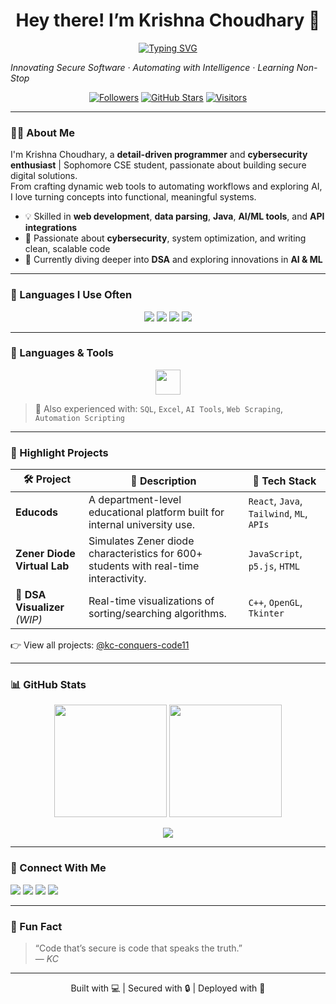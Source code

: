 <h1 align="center">Hey there! I’m Krishna Choudhary 👋</h1>

<p align="center">
  <a href="https://git.io/typing-svg">
    <img src="https://readme-typing-svg.demolab.com?font=Fira+Code&size=17&pause=1000&width=600&lines=Cyber+Enthusiast+%7C+Programmer+%7C+AI+Explorer" alt="Typing SVG" />
  </a>
</p>

  <i>Innovating Secure Software · Automating with Intelligence · Learning Non-Stop</i>
</p>


<div align="center">
  <a href="https://github.com/kc-conquers-code11?tab=followers"><img alt="Followers" src="https://img.shields.io/github/followers/kc-conquers-code11?label=Followers&style=for-the-badge&color=blueviolet&logo=github" /></a>
  <a href="https://github.com/kc-conquers-code11"><img alt="GitHub Stars" src="https://img.shields.io/github/stars/kc-conquers-code11?label=Stars&style=for-the-badge&color=purple&logo=github" /></a>
  <a href="https://github.com/kc-conquers-code11"><img src="https://komarev.com/ghpvc/?username=kc-conquers-code11&style=for-the-badge&color=9b59b6&label=Visitors" alt="Visitors"></a>
</div>

---

### 🧑‍💻 About Me

I'm Krishna Choudhary, a **detail-driven programmer** and  **cybersecurity enthusiast** | Sophomore CSE student, passionate about building secure digital solutions.  
From crafting dynamic web tools to automating workflows and exploring AI, I love turning concepts into functional, meaningful systems.

- 💡 Skilled in **web development**, **data parsing**, **Java**, **AI/ML tools**, and **API integrations**
- 🔐 Passionate about **cybersecurity**, system optimization, and writing clean, scalable code
- 🌱 Currently diving deeper into **DSA** and exploring innovations in **AI & ML**

---

### 🧠 Languages I Use Often

<p align="center">
  <img src="https://img.shields.io/badge/Java-007396?style=for-the-badge&logo=java&logoColor=white"/>
  <img src="https://img.shields.io/badge/C++-00599C?style=for-the-badge&logo=c%2B%2B&logoColor=white"/>
  <img src="https://img.shields.io/badge/Python-3776AB?style=for-the-badge&logo=python&logoColor=white"/>
  <img src="https://img.shields.io/badge/DSA-000000?style=for-the-badge&logo=leetcode&logoColor=yellow"/>
</p>

---

### 🔧 Languages & Tools

<p align="center">
  <a href="https://skillicons.dev" title="Tech Stack">
    <img src="https://skillicons.dev/icons?i=html,css,js,java,python,cpp,git,github,docker,vscode,netlify,postman,firebase" height="40" />
  </a>
</p>

> 🧠 Also experienced with: `SQL`, `Excel`, `AI Tools`, `Web Scraping`, `Automation Scripting`

---

### 🚀 Highlight Projects

| 🛠️ Project                   | 💬 Description                                                                 | 🔗 Tech Stack                                  |
|-----------------------------|---------------------------------------------------------------------------------|-----------------------------------------------|
| **Educods**                 | A department-level educational platform built for internal university use.      | `React`, `Java`, `Tailwind`, `ML`, `APIs`     |
| **Zener Diode Virtual Lab** | Simulates Zener diode characteristics for 600+ students with real-time interactivity. | `JavaScript`, `p5.js`, `HTML`              |
| 🧠 **DSA Visualizer** *(WIP)*| Real-time visualizations of sorting/searching algorithms.                       | `C++`, `OpenGL`, `Tkinter`                    |

👉 View all projects: [@kc-conquers-code11](https://github.com/kc-conquers-code11?tab=repositories)

---

### 📊 GitHub Stats

<p align="center">
  <img height="180em" src="https://github-readme-stats.vercel.app/api?username=kc-conquers-code11&show_icons=true&theme=tokyonight&include_all_commits=true&count_private=true" />
  <img height="180em" src="https://github-readme-stats.vercel.app/api/top-langs/?username=kc-conquers-code11&layout=compact&theme=tokyonight" />
</p>

<p align="center">
  <img src="https://streak-stats.demolab.com?user=kc-conquers-code11&theme=tokyonight&hide_border=true" />
</p>

---

### 🤝 Connect With Me

<p align="left">
  <a href="https://www.linkedin.com/in/krishna4u/" target="_blank"><img src="https://img.shields.io/badge/LinkedIn-blue?style=for-the-badge&logo=linkedin&logoColor=white"/></a>
  <a href="mailto:krishnachoudhary11568@gmail.com"><img src="https://img.shields.io/badge/Gmail-D14836?style=for-the-badge&logo=gmail&logoColor=white"/></a>
  <a href="https://github.com/kc-conquers-code11"><img src="https://img.shields.io/badge/GitHub-black?style=for-the-badge&logo=github&logoColor=white"/></a>
  <a href="https://discord.com/users/kc16450"><img src="https://img.shields.io/badge/Discord-5865F2?style=for-the-badge&logo=discord&logoColor=white"/></a>
</p>

---

### 💬 Fun Fact

> “Code that’s secure is code that speaks the truth.”  
> — *KC*

---

<p align="center">
  Built with 💻 | Secured with 🔒 | Deployed with 🚀
</p>
